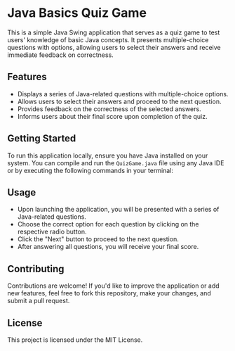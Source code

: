# Java Basics Quiz Game

This is a simple Java Swing application that serves as a quiz game to test users' knowledge of basic Java concepts. It presents multiple-choice questions with options, allowing users to select their answers and receive immediate feedback on correctness.

## Features

- Displays a series of Java-related questions with multiple-choice options.
- Allows users to select their answers and proceed to the next question.
- Provides feedback on the correctness of the selected answers.
- Informs users about their final score upon completion of the quiz.

## Getting Started

To run this application locally, ensure you have Java installed on your system. You can compile and run the `QuizGame.java` file using any Java IDE or by executing the following commands in your terminal:


## Usage

- Upon launching the application, you will be presented with a series of Java-related questions.
- Choose the correct option for each question by clicking on the respective radio button.
- Click the "Next" button to proceed to the next question.
- After answering all questions, you will receive your final score.

## Contributing

Contributions are welcome! If you'd like to improve the application or add new features, feel free to fork this repository, make your changes, and submit a pull request.

## License

This project is licensed under the MIT License.
